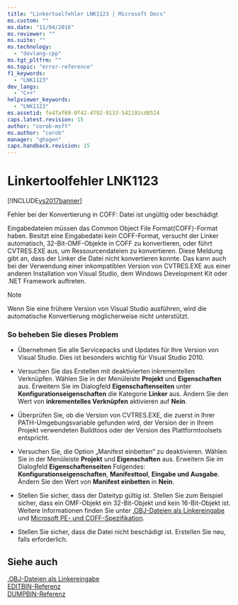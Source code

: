 ```yaml
---
title: "Linkertoolfehler LNK1123 | Microsoft Docs"
ms.custom: ""
ms.date: "11/04/2016"
ms.reviewer: ""
ms.suite: ""
ms.technology: 
  - "devlang-cpp"
ms.tgt_pltfrm: ""
ms.topic: "error-reference"
f1_keywords: 
  - "LNK1123"
dev_langs: 
  - "C++"
helpviewer_keywords: 
  - "LNK1123"
ms.assetid: fe47af69-0f42-4792-9133-541192cd8514
caps.latest.revision: 15
author: "corob-msft"
ms.author: "corob"
manager: "ghogen"
caps.handback.revision: 15
---
```

# Linkertoolfehler LNK1123
[!INCLUDE[vs2017banner](../../assembler/inline/includes/vs2017banner.md)]

Fehler bei der Konvertierung in COFF: Datei ist ungültig oder beschädigt  
  
 Eingabedateien müssen das Common Object File Format\(COFF\)\-Format haben.  Besitzt eine Eingabedatei kein COFF\-Format, versucht der Linker automatisch, 32\-Bit\-OMF\-Objekte in COFF zu konvertieren, oder führt CVTRES.EXE aus, um Ressourcendateien zu konvertieren.  Diese Meldung gibt an, dass der Linker die Datei nicht konvertieren konnte.  Das kann auch bei der Verwendung einer inkompatiblen Version von CVTRES.EXE aus einer anderen Installation von Visual Studio, dem Windows Development Kit oder .NET Framework auftreten.  
  
> [!NOTE]
>  Wenn Sie eine frühere Version von Visual Studio ausführen, wird die automatische Konvertierung möglicherweise nicht unterstützt.  
  
### So beheben Sie dieses Problem  
  
-   Übernehmen Sie alle Servicepacks und Updates für Ihre Version von Visual Studio.  Dies ist besonders wichtig für Visual Studio 2010.  
  
-   Versuchen Sie das Erstellen mit deaktivierten inkrementellen Verknüpfen.  Wählen Sie in der Menüleiste **Projekt** und **Eigenschaften** aus.  Erweitern Sie im Dialogfeld **Eigenschaftenseiten** unter **Konfigurationseigenschaften** die Kategorie **Linker** aus.  Ändern Sie den Wert von **inkrementelles Verknüpfen** aktivieren auf **Nein**.  
  
-   Überprüfen Sie, ob die Version von CVTRES.EXE, die zuerst in Ihrer PATH\-Umgebungsvariable gefunden wird, der Version der in Ihrem Projekt verwendeten Buildtoos oder der Version des Plattformtoolsets entspricht.  
  
-   Versuchen Sie, die Option „Manifest einbetten“ zu deaktivieren.  Wählen Sie in der Menüleiste **Projekt** und **Eigenschaften** aus.  Erweitern Sie im Dialogfeld **Eigenschaftenseiten** Folgendes: **Konfigurationseigenschaften**, **Manifesttool**, **Eingabe und Ausgabe**.  Ändern Sie den Wert von **Manifest einbetten** in **Nein**.  
  
-   Stellen Sie sicher, dass der Dateityp gültig ist.  Stellen Sie zum Beispiel sicher, dass ein OMF\-Objekt ein 32\-Bit\-Objekt und kein 16\-Bit\-Objekt ist.  Weitere Informationen finden Sie unter [.OBJ\-Dateien als Linkereingabe](../../build/reference/dot-obj-files-as-linker-input.md) und [Microsoft PE\- und COFF\-Spezifikation](http://go.microsoft.com/fwlink/p/?LinkId=93292).  
  
-   Stellen Sie sicher, dass die Datei nicht beschädigt ist.  Erstellen Sie neu, falls erforderlich.  
  
## Siehe auch  
 [.OBJ\-Dateien als Linkereingabe](../../build/reference/dot-obj-files-as-linker-input.md)   
 [EDITBIN\-Referenz](../../build/reference/editbin-reference.md)   
 [DUMPBIN\-Referenz](../../build/reference/dumpbin-reference.md)
